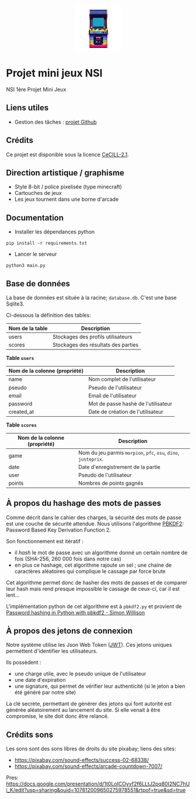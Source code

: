 <div align="center">

![borne_arcade_v1.png](design/borne_arcade_v1.png)

</div> 

# Projet mini jeux NSI
NSI 1ère Projet Mini Jeux

## Liens utiles
- Gestion des tâches : [projet Github](https://github.com/users/camarm-dev/projects/6)

## Crédits

Ce projet est disponible sous la licence [CeCILL-2.1](./LICENSE).

## Direction artistique / graphisme

- Style 8-bit / police pixelisée (type minecraft)
- Cartouches de jeux
- Les jeux tournent dans une borne d'arcade

## Documentation

- Installer les dépendances python
```shell
pip install -r requirements.txt
```
- Lancer le serveur
```shell
python3 main.py
```

## Base de données

La base de données est située à la racine; `database.db`. C'est une base Sqlite3.

Ci-dessous la définition des tables:

| Nom de la table | Description                         |
|-----------------|-------------------------------------|
| users           | Stockages des profils utilisateurs  |
| scores          | Stockages des résultats des parties |

**Table `users`**

| Nom de la colonne (propriété) | Description                         |
|-------------------------------|-------------------------------------|
| name                          | Nom complet de l'utilisateur        |
| pseudo                        | Pseudo de l'utilisateur             |
| email                         | Email de l'utilisateur              |
| password                      | Mot de passe hashé de l'utilisateur |
| created_at                    | Date de création de l'utilisateur   |


**Table `scores`**

| Nom de la colonne (propriété) | Description                                                     |
|-------------------------------|-----------------------------------------------------------------|
| game                          | Nom du jeu parmis `morpion`, `pfc`, `osu`, `dino`, `justeprix`. |
| date                          | Date d'enregistrement de la partie                              |
| user                          | Pseudo de l'utilisateur                                         |
| points                        | Nombres de points gagnés                                        |

## À propos du hashage des mots de passes

Comme décrit dans le cahier des charges, la sécurité des mots de passe est une couche de sécurité attendue.
Nous utilisons l'algorithme [PBKDF2](https://fr.wikipedia.org/wiki/PBKDF2): Password Based Key Derivation Function 2.

Son fonctionnement est itératif : 
- il _hash_ le mot de passe avec un algorithme donné un certain nombre de fois (SHA-256, 260 000 fois dans notre cas)
- en plus ce hashage, cet algorithme rajoute un sel ; une chaine de caractères aléatoires qui complique le cassage par force brute

Cet algorithme permet donc de hasher des mots de passes et de comparer leur hash mais rend presque impossible le cassage de ceux-ci, car il est lent...

L'implémentation python de cet algorithme est à `pbkdf2.py` et provient de [Password hashing in Python with pbkdf2 - Simon Willison](https://til.simonwillison.net/python/password-hashing-with-pbkdf2)

## À propos des jetons de connexion

Notre système utilise les Json Web Token ([JWT](https://fr.wikipedia.org/wiki/JSON_Web_Token)). Ces jetons uniques permettent d'identifier les utilisateurs.

Ils possèdent : 
- une charge utile, avec le pseudo unique de l'utilisateur
- une date d'expiration
- une signature, qui permet de vérifier leur authenticité (si le jeton a bien été généré par notre site)

La clé secrète, permettant de générer des jetons qui font autorité est générée aléatoirement au lancement du site. Si elle venait à être compromise, le site doit donc être relancé.

## Crédits sons

Les sons sont des sons libres de droits du site pixabay; liens des sites:
- https://pixabay.com/sound-effects/success-02-68338/
- https://pixabay.com/sound-effects/arcade-countdown-7007/


Pres: https://docs.google.com/presentation/d/1t0LoICOyvf2f6LLtJ2pq80I2NC7hUi_K/edit?usp=sharing&ouid=107812009650275978551&rtpof=true&sd=true
